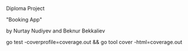 Diploma Project

"Booking App"

by Nurtay Nudiyev and Beknur Bekkaliev

go test -coverprofile=coverage.out && go tool cover -html=coverage.out
